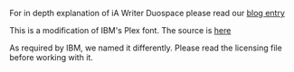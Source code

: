For in depth explanation of iA Writer Duospace please read our [blog entry](http://ia.net/topics/in-search-of-the-perfect-writing-font/)

This is a modification of IBM's Plex font. 
The source is [here](https://github.com/IBM/type)

As required by IBM, we named it differently. 
Please read the licensing file before working with it. 
